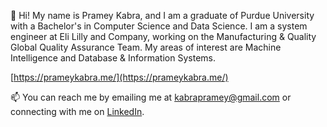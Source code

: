 👋 Hi! My name is Pramey Kabra, and I am a graduate of Purdue University with a Bachelor's in Computer Science and Data Science. I am a system engineer at Eli Lilly and Company, working on the Manufacturing & Quality Global Quality Assurance Team. My areas of interest are Machine Intelligence and Database & Information Systems.

[https://prameykabra.me/](https://prameykabra.me/)

📫 You can reach me by emailing me at [kabrapramey@gmail.com](mailto:kabrapramey@gmail.com) or connecting with me on [LinkedIn](https://www.linkedin.com/in/kabrap/).
